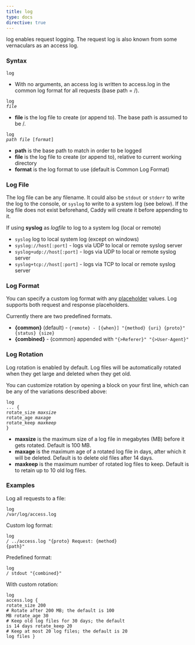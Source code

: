 ```yaml
---
title: log
type: docs
directive: true
---
```


log enables request logging. The request log is also known from some vernaculars as an access log.

### Syntax

<code class="block"><span class="hl-directive">log</span></code>

*   With no arguments, an access log is written to access.log in the common log format for all requests (base path = /).

<code class="block"><span class="hl-directive">log</span> <span class="hl-arg"><i>file</i></span></code>

*   **file** is the log file to create (or append to). The base path is assumed to be /.

<code class="block"><span class="hl-directive">log</span> <span class="hl-arg"><i>path file </i>[<i>format</i>]</span></code>

*   **path** is the base path to match in order to be logged
*   **file** is the log file to create (or append to), relative to current working directory
*   **format** is the log format to use (default is Common Log Format)


### Log File

The log file can be any filename. It could also be `stdout` or `stderr` to write the log to the console, or `syslog` to write to a system log (see below). If the log file does not exist beforehand, Caddy will create it before appending to it.

If using **syslog** as _logfile_ to log to a system log (local or remote)

- `syslog` log to local system log (except on windows)
- `syslog://host[:port]` - logs via UDP to local or remote syslog server
- `syslog+udp://host[:port]` - logs via UDP to local or remote syslog server
- `syslog+tcp://host[:port]` - logs via TCP to local or remote syslog server


### Log Format

You can specify a custom log format with any [placeholder](/docs/placeholders) values. Log supports both request and response placeholders.

Currently there are two predefined formats.

* **{common}** (default) - `{remote} - [{when}] "{method} {uri} {proto}" {status} {size}`
* **{combined}** - {common} appended with `"{>Referer}" "{>User-Agent}"`

### Log Rotation

Log rotation is enabled by default. Log files will be automatically rotated when they get large and deleted when they get old.

You can customize rotation by opening a block on your first line, which can be any of the variations described above:

<code class="block"><span class="hl-directive">log</span> <span class="hl-arg">...</span> {
    <span class="hl-subdirective">rotate_size</span> <i>maxsize</i>
    <span class="hl-subdirective">rotate_age</span>  <i>maxage</i>
    <span class="hl-subdirective">rotate_keep</span> <i>maxkeep</i>
}</code>

*   **maxsize** is the maximum size of a log file in megabytes (MB) before it gets rotated. Default is 100 MB.
*   **maxage** is the maximum age of a rotated log file in days, after which it will be deleted. Default is to delete old files after 14 days.
*   **maxkeep** is the maximum number of rotated log files to keep. Default is to retain up to 10 old log files.

### Examples

Log all requests to a file:

<code class="block"><span class="hl-directive">log</span> <span class="hl-arg">/var/log/access.log</span></code>

Custom log format:

<code class="block"><span class="hl-directive">log</span> <span class="hl-arg">/ ../access.log "{proto} Request: {method} {path}"</span></code>

Predefined format:

<code class="block"><span class="hl-directive">log</span> <span class="hl-arg">/ stdout "{combined}"</span></code>

With custom rotation:

<code class="block"><span class="hl-directive">log</span> <span class="hl-arg">access.log</span> {
    <span class="hl-subdirective">rotate_size</span> 200 <span class="hl-comment"># Rotate after 200 MB; the default is 100 MB</span>
    <span class="hl-subdirective">rotate_age</span>  30  <span class="hl-comment"># Keep old log files for 30 days; the default is 14 days</span>
    <span class="hl-subdirective">rotate_keep</span> 20  <span class="hl-comment"># Keep at most 20 log files; the default is 20 log files</span>
}</code>
